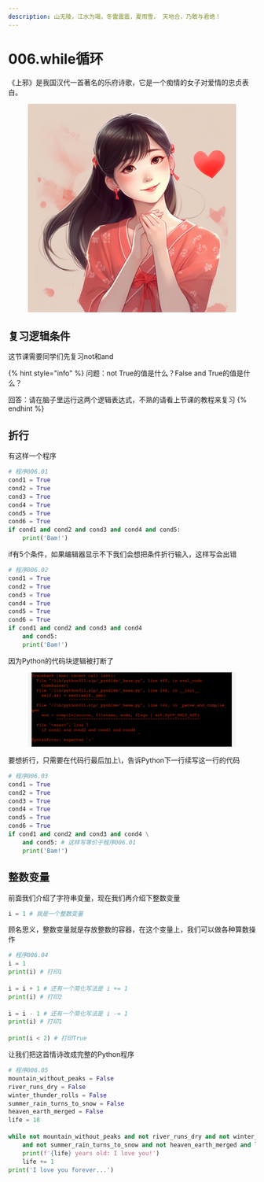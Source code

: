 ```yaml
---
description: 山无陵，江水为竭，冬雷震震，夏雨雪， 天地合，乃敢与君绝！
---
```


# 006.while循环

《上邪》是我国汉代一首著名的乐府诗歌，它是一个痴情的女子对爱情的忠贞表白。

<figure><img src=".gitbook/assets/image (1) (4).png" alt=""><figcaption></figcaption></figure>

## 复习逻辑条件

这节课需要同学们先复习not和and

{% hint style="info" %}
问题：not True的值是什么？False and True的值是什么？

回答：请在脑子里运行这两个逻辑表达式，不熟的请看上节课的教程来复习
{% endhint %}

## 折行

有这样一个程序

```python
# 程序006.01
cond1 = True
cond2 = True
cond3 = True
cond4 = True
cond5 = True
cond6 = True
if cond1 and cond2 and cond3 and cond4 and cond5:
    print('Bam!')
```

if有5个条件，如果编辑器显示不下我们会想把条件折行输入，这样写会出错

```python
# 程序006.02
cond1 = True
cond2 = True
cond3 = True
cond4 = True
cond5 = True
cond6 = True
if cond1 and cond2 and cond3 and cond4 
    and cond5:
    print('Bam!')
```

因为Python的代码块逻辑被打断了

<figure><img src=".gitbook/assets/image (1).png" alt=""><figcaption></figcaption></figure>

要想折行，只需要在代码行最后加上\，告诉Python下一行续写这一行的代码

```python
# 程序006.03
cond1 = True
cond2 = True
cond3 = True
cond4 = True
cond5 = True
cond6 = True
if cond1 and cond2 and cond3 and cond4 \
    and cond5: # 这样写等价于程序006.01
    print('Bam!')
```

## 整数变量

前面我们介绍了字符串变量，现在我们再介绍下整数变量

```python
i = 1 # 我是一个整数变量
```

顾名思义，整数变量就是存放整数的容器，在这个变量上，我们可以做各种算数操作

```python
# 程序006.04
i = 1
print(i) # 打印1

i = i + 1 # 还有一个简化写法是 i += 1
print(i) # 打印2

i = i - 1 # 还有一个简化写法是 i -= 1
print(i) # 打印1

print(i < 2) # 打印True
```

让我们把这首情诗改成完整的Python程序

```python
# 程序006.05
mountain_without_peaks = False
river_runs_dry = False
winter_thunder_rolls = False
summer_rain_turns_to_snow = False
heaven_earth_merged = False
life = 18

while not mountain_without_peaks and not river_runs_dry and not winter_thunder_rolls\
    and not summer_rain_turns_to_snow and not heaven_earth_merged and life < 100:
    print(f'{life} years old: I love you!')
    life += 1
print('I love you forever...')
```
